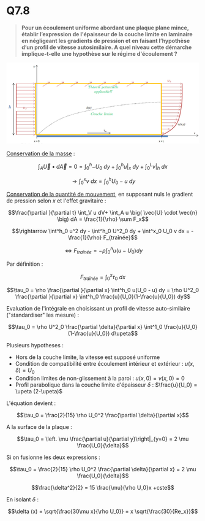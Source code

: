 # Q7.8

> **Pour un écoulement uniforme abordant une plaque plane mince, établir l’expression de l'épaisseur de la couche limite en laminaire en négligeant les gradients de pression et en faisant l’hypothèse d’un profil de vitesse autosimilaire. A quel niveau cette démarche implique-t-elle une hypothèse sur le régime d'écoulement ?**

![](attachments/Pasted%20image%2020230524151341.png)

[Conservation de la masse](../Notion/Conservation%20de%20la%20masse.md) :

$$\int_A{\vec U \bullet d\vec A} = 0 = \int_0^h{-U_0 \ dy} + \int_0^h{u|_x \ dy} + \int_0^L{v|_h \ dx}$$

$$\rightarrow \int_0^x{v \ dx} = \int_0^h{U_0 - u \ dy}$$

[Conservation de la quantité de mouvement](../Notion/Conservation%20de%20la%20quantité%20de%20mouvement.md), en supposant nuls le gradient de pression selon $x$ et l'effet gravitaire :

$$\frac{\partial }{\partial t} \int_V u dV+ \int_A u \big( \vec{U} \cdot \vec{n} \big) dA = \frac{1}{\rho} \sum F_x$$

$$\rightarrow \int^h_0 u^2 dy - \int^h_0 U^2_0 dy + \int^x_0 U_0 v dx = -\frac{1}{\rho} F_{traînée}$$

$$\Leftrightarrow F_{traînée} = -\rho \int^h_0 u(u-U_0)dy$$

Par définition :

$$F_{traînée} = \int^x_0 \tau_0 \ dx$$

$$\tau_0 = \rho \frac{\partial }{\partial x} \int^h_0 u(U_0 - u) dy = \rho U^2_0 \frac{\partial }{\partial x} \int^h_0 \frac{u}{U_0}(1-\frac{u}{U_0}) dy$$

Evaluation de l'intégrale en choisissant un profil de vitesse auto-similaire ("standardiser" les mesure) :

$$\tau_0 = \rho U^2_0 \frac{\partial \delta}{\partial x} \int^1_0 \frac{u}{U_0}(1-\frac{u}{U_0}) d\upeta$$

Plusieurs hypotheses :
- Hors de la couche limite, la vitesse est supposé uniforme
- Condition de compatibilité entre écoulement intérieur et extérieur : $u(x,\delta) = U_0$
- Condition limites de non-glissement à la paroi : $u(x,0)=v(x,0) = 0$
- Profil parabolique dans la couche limite d'épaisseur $\delta$ : $\frac{u}{U_0} = \upeta (2-\upeta)$

L'équation devient :

$$\tau_0 = \frac{2}{15} \rho U_0^2 \frac{\partial \delta}{\partial x}$$

A la surface de la plaque : 

$$\tau_0 = \left. \mu \frac{\partial u}{\partial y}\right|_{y=0} = 2 \mu \frac{U_0}{\delta}$$

Si on fusionne les deux expressions :

$$\tau_0 = \frac{2}{15} \rho U_0^2 \frac{\partial \delta}{\partial x} = 2 \mu \frac{U_0}{\delta}$$

$$\frac{\delta^2}{2} = 15 \frac{\mu}{\rho U_0}x +cste$$

En isolant $\delta$ :

$$\delta (x) = \sqrt{\frac{30\mu x}{\rho U_0}} = x \sqrt{\frac{30}{Re_x}}$$
